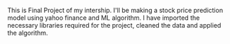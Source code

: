 This is Final Project of my intership.
I'll be making a stock price prediction model using yahoo finance and ML algorithm.
I have imported the necessary libraries required for the project, cleaned the data and applied the algorithm.
